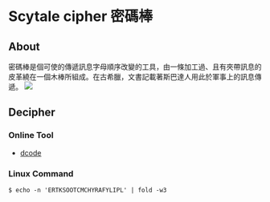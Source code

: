 Scytale cipher 密碼棒
===
## About
密碼棒是個可使的傳遞訊息字母順序改變的工具，由一條加工過、且有夾帶訊息的皮革繞在一個木棒所組成。在古希臘，文書記載著斯巴達人用此於軍事上的訊息傳遞。
![](http://pics5.yamedia.tw/43/userfile/c/combo/album/15695c378b60e1.jpg)

## Decipher
### Online Tool
- [dcode](https://www.dcode.fr/scytale-cipher)

### Linux Command
```
$ echo -n 'ERTKSOOTCMCHYRAFYLIPL' | fold -w3 
```
